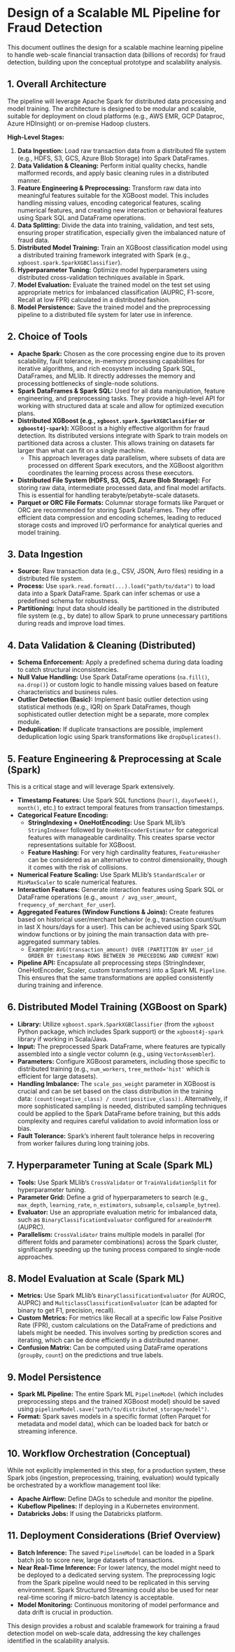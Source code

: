 # Design of a Scalable ML Pipeline for Fraud Detection

This document outlines the design for a scalable machine learning pipeline to handle web-scale financial transaction data (billions of records) for fraud detection, building upon the conceptual prototype and scalability analysis.

## 1. Overall Architecture

The pipeline will leverage Apache Spark for distributed data processing and model training. The architecture is designed to be modular and scalable, suitable for deployment on cloud platforms (e.g., AWS EMR, GCP Dataproc, Azure HDInsight) or on-premise Hadoop clusters.

**High-Level Stages:**

1.  **Data Ingestion:** Load raw transaction data from a distributed file system (e.g., HDFS, S3, GCS, Azure Blob Storage) into Spark DataFrames.
2.  **Data Validation & Cleaning:** Perform initial quality checks, handle malformed records, and apply basic cleaning rules in a distributed manner.
3.  **Feature Engineering & Preprocessing:** Transform raw data into meaningful features suitable for the XGBoost model. This includes handling missing values, encoding categorical features, scaling numerical features, and creating new interaction or behavioral features using Spark SQL and DataFrame operations.
4.  **Data Splitting:** Divide the data into training, validation, and test sets, ensuring proper stratification, especially given the imbalanced nature of fraud data.
5.  **Distributed Model Training:** Train an XGBoost classification model using a distributed training framework integrated with Spark (e.g., `xgboost.spark.SparkXGBClassifier`).
6.  **Hyperparameter Tuning:** Optimize model hyperparameters using distributed cross-validation techniques available in Spark.
7.  **Model Evaluation:** Evaluate the trained model on the test set using appropriate metrics for imbalanced classification (AUPRC, F1-score, Recall at low FPR) calculated in a distributed fashion.
8.  **Model Persistence:** Save the trained model and the preprocessing pipeline to a distributed file system for later use in inference.

## 2. Choice of Tools

*   **Apache Spark:** Chosen as the core processing engine due to its proven scalability, fault tolerance, in-memory processing capabilities for iterative algorithms, and rich ecosystem including Spark SQL, DataFrames, and MLlib. It directly addresses the memory and processing bottlenecks of single-node solutions.
*   **Spark DataFrames & Spark SQL:** Used for all data manipulation, feature engineering, and preprocessing tasks. They provide a high-level API for working with structured data at scale and allow for optimized execution plans.
*   **Distributed XGBoost (e.g., `xgboost.spark.SparkXGBClassifier` or `xgboost4j-spark`):** XGBoost is a highly effective algorithm for fraud detection. Its distributed versions integrate with Spark to train models on partitioned data across a cluster. This allows training on datasets far larger than what can fit on a single machine.
    *   This approach leverages data parallelism, where subsets of data are processed on different Spark executors, and the XGBoost algorithm coordinates the learning process across these executors.
*   **Distributed File System (HDFS, S3, GCS, Azure Blob Storage):** For storing raw data, intermediate processed data, and final model artifacts. This is essential for handling terabyte/petabyte-scale datasets.
*   **Parquet or ORC File Formats:** Columnar storage formats like Parquet or ORC are recommended for storing Spark DataFrames. They offer efficient data compression and encoding schemes, leading to reduced storage costs and improved I/O performance for analytical queries and model training.

## 3. Data Ingestion

*   **Source:** Raw transaction data (e.g., CSV, JSON, Avro files) residing in a distributed file system.
*   **Process:** Use `spark.read.format(...).load("path/to/data")` to load data into a Spark DataFrame. Spark can infer schemas or use a predefined schema for robustness.
*   **Partitioning:** Input data should ideally be partitioned in the distributed file system (e.g., by date) to allow Spark to prune unnecessary partitions during reads and improve load times.

## 4. Data Validation & Cleaning (Distributed)

*   **Schema Enforcement:** Apply a predefined schema during data loading to catch structural inconsistencies.
*   **Null Value Handling:** Use Spark DataFrame operations (`na.fill()`, `na.drop()`) or custom logic to handle missing values based on feature characteristics and business rules.
*   **Outlier Detection (Basic):** Implement basic outlier detection using statistical methods (e.g., IQR) on Spark DataFrames, though sophisticated outlier detection might be a separate, more complex module.
*   **Deduplication:** If duplicate transactions are possible, implement deduplication logic using Spark transformations like `dropDuplicates()`.

## 5. Feature Engineering & Preprocessing at Scale (Spark)

This is a critical stage and will leverage Spark extensively.

*   **Timestamp Features:** Use Spark SQL functions (`hour()`, `dayofweek()`, `month()`, etc.) to extract temporal features from transaction timestamps.
*   **Categorical Feature Encoding:**
    *   **StringIndexing + OneHotEncoding:** Use Spark MLlib’s `StringIndexer` followed by `OneHotEncoderEstimator` for categorical features with manageable cardinality. This creates sparse vector representations suitable for XGBoost.
    *   **Feature Hashing:** For very high cardinality features, `FeatureHasher` can be considered as an alternative to control dimensionality, though it comes with the risk of collisions.
*   **Numerical Feature Scaling:** Use Spark MLlib’s `StandardScaler` or `MinMaxScaler` to scale numerical features.
*   **Interaction Features:** Generate interaction features using Spark SQL or DataFrame operations (e.g., `amount / avg_user_amount`, `frequency_of_merchant_for_user`).
*   **Aggregated Features (Window Functions & Joins):** Create features based on historical user/merchant behavior (e.g., transaction count/sum in last X hours/days for a user). This can be achieved using Spark SQL window functions or by joining the main transaction data with pre-aggregated summary tables.
    *   Example: `AVG(transaction_amount) OVER (PARTITION BY user_id ORDER BY timestamp ROWS BETWEEN 30 PRECEDING AND CURRENT ROW)`
*   **Pipeline API:** Encapsulate all preprocessing steps (StringIndexer, OneHotEncoder, Scaler, custom transformers) into a Spark ML `Pipeline`. This ensures that the same transformations are applied consistently during training and inference.

## 6. Distributed Model Training (XGBoost on Spark)

*   **Library:** Utilize `xgboost.spark.SparkXGBClassifier` (from the `xgboost` Python package, which includes Spark support) or the `xgboost4j-spark` library if working in Scala/Java.
*   **Input:** The preprocessed Spark DataFrame, where features are typically assembled into a single vector column (e.g., using `VectorAssembler`).
*   **Parameters:** Configure XGBoost parameters, including those specific to distributed training (e.g., `num_workers`, `tree_method='hist'` which is efficient for large datasets).
*   **Handling Imbalance:** The `scale_pos_weight` parameter in XGBoost is crucial and can be set based on the class distribution in the training data: `(count(negative_class) / count(positive_class))`. Alternatively, if more sophisticated sampling is needed, distributed sampling techniques could be applied to the Spark DataFrame before training, but this adds complexity and requires careful validation to avoid information loss or bias.
*   **Fault Tolerance:** Spark’s inherent fault tolerance helps in recovering from worker failures during long training jobs.

## 7. Hyperparameter Tuning at Scale (Spark ML)

*   **Tools:** Use Spark MLlib’s `CrossValidator` or `TrainValidationSplit` for hyperparameter tuning.
*   **Parameter Grid:** Define a grid of hyperparameters to search (e.g., `max_depth`, `learning_rate`, `n_estimators`, `subsample`, `colsample_bytree`).
*   **Evaluator:** Use an appropriate evaluation metric for imbalanced data, such as `BinaryClassificationEvaluator` configured for `areaUnderPR` (AUPRC).
*   **Parallelism:** `CrossValidator` trains multiple models in parallel (for different folds and parameter combinations) across the Spark cluster, significantly speeding up the tuning process compared to single-node approaches.

## 8. Model Evaluation at Scale (Spark ML)

*   **Metrics:** Use Spark MLlib’s `BinaryClassificationEvaluator` (for AUROC, AUPRC) and `MulticlassClassificationEvaluator` (can be adapted for binary to get F1, precision, recall).
*   **Custom Metrics:** For metrics like Recall at a specific low False Positive Rate (FPR), custom calculations on the DataFrame of predictions and labels might be needed. This involves sorting by prediction scores and iterating, which can be done efficiently in a distributed manner.
*   **Confusion Matrix:** Can be computed using DataFrame operations (`groupBy`, `count`) on the predictions and true labels.

## 9. Model Persistence

*   **Spark ML Pipeline:** The entire Spark ML `PipelineModel` (which includes preprocessing steps and the trained XGBoost model) should be saved using `pipelineModel.save("path/to/distributed_storage/model")`.
*   **Format:** Spark saves models in a specific format (often Parquet for metadata and model data), which can be loaded back for batch or streaming inference.

## 10. Workflow Orchestration (Conceptual)

While not explicitly implemented in this step, for a production system, these Spark jobs (ingestion, preprocessing, training, evaluation) would typically be orchestrated by a workflow management tool like:
*   **Apache Airflow:** Define DAGs to schedule and monitor the pipeline.
*   **Kubeflow Pipelines:** If deploying in a Kubernetes environment.
*   **Databricks Jobs:** If using the Databricks platform.

## 11. Deployment Considerations (Brief Overview)

*   **Batch Inference:** The saved `PipelineModel` can be loaded in a Spark batch job to score new, large datasets of transactions.
*   **Near Real-Time Inference:** For lower latency, the model might need to be deployed to a dedicated serving system. The preprocessing logic from the Spark pipeline would need to be replicated in this serving environment. Spark Structured Streaming could also be used for near real-time scoring if micro-batch latency is acceptable.
*   **Model Monitoring:** Continuous monitoring of model performance and data drift is crucial in production.

This design provides a robust and scalable framework for training a fraud detection model on web-scale data, addressing the key challenges identified in the scalability analysis.
